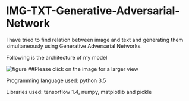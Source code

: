 # IMG-TXT-Generative-Adversarial-Network
I have tried to find relation between image and text and generating them simultaneously using Generative Adversarial Networks.

Following is the architecture of my model

![figure](https://user-images.githubusercontent.com/24193718/53629681-29dfa780-3c34-11e9-983d-70d4cdfe182d.jpeg)
##Please click on the image for a larger view

Programming language used: python 3.5

Libraries used: tensorflow 1.4,
                numpy, matplotlib and pickle
                

